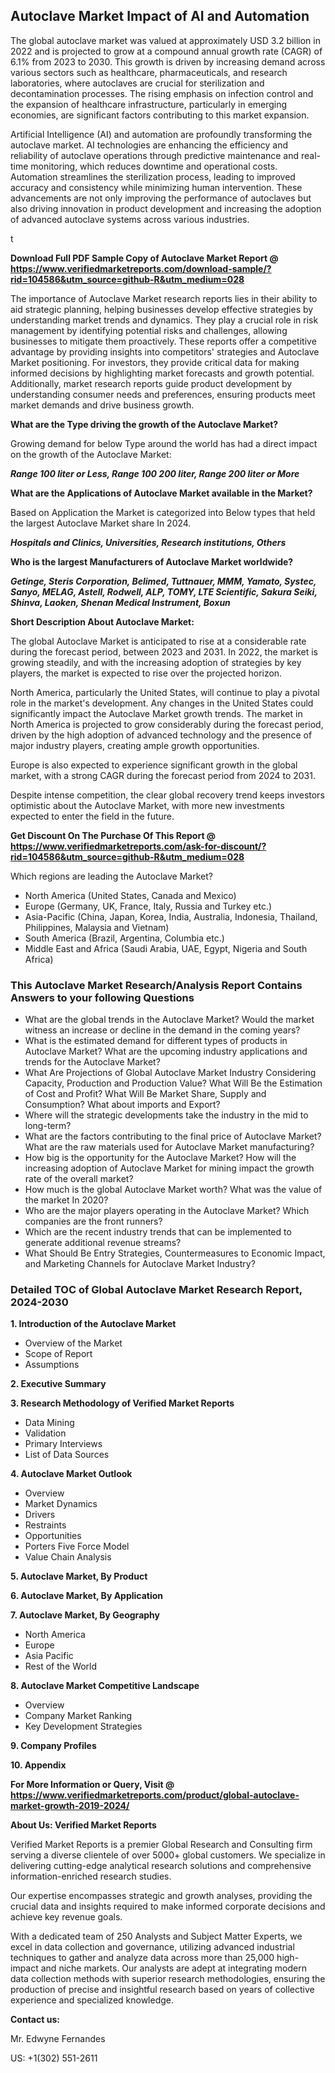 <h2>Autoclave Market Impact of AI and Automation</h2><p>The global autoclave market was valued at approximately USD 3.2 billion in 2022 and is projected to grow at a compound annual growth rate (CAGR) of 6.1% from 2023 to 2030. This growth is driven by increasing demand across various sectors such as healthcare, pharmaceuticals, and research laboratories, where autoclaves are crucial for sterilization and decontamination processes. The rising emphasis on infection control and the expansion of healthcare infrastructure, particularly in emerging economies, are significant factors contributing to this market expansion.</p><p>Artificial Intelligence (AI) and automation are profoundly transforming the autoclave market. AI technologies are enhancing the efficiency and reliability of autoclave operations through predictive maintenance and real-time monitoring, which reduces downtime and operational costs. Automation streamlines the sterilization process, leading to improved accuracy and consistency while minimizing human intervention. These advancements are not only improving the performance of autoclaves but also driving innovation in product development and increasing the adoption of advanced autoclave systems across various industries.</p>t</p><p id="" class=""><strong>Download Full PDF Sample Copy of Autoclave Market Report @ <a href="https://www.verifiedmarketreports.com/download-sample/?rid=104586&utm_source=github-R&utm_medium=028" target="_blank">https://www.verifiedmarketreports.com/download-sample/?rid=104586&utm_source=github-R&utm_medium=028</a></strong></p><p>The importance of&nbsp;Autoclave Market research reports lies in their ability to aid strategic planning, helping businesses develop effective strategies by understanding market trends and dynamics. They play a crucial role in risk management by identifying potential risks and challenges, allowing businesses to mitigate them proactively. These reports offer a competitive advantage by providing insights into competitors' strategies and Autoclave Market positioning. For investors, they provide critical data for making informed decisions by highlighting market forecasts and growth potential. Additionally, market research reports guide product development by understanding consumer needs and preferences, ensuring products meet market demands and drive business growth.</p><p><strong>What are the&nbsp;Type driving the growth of the Autoclave Market?</strong></p><p id="" class="">Growing demand for below Type around the world has had a direct impact on the growth of the Autoclave Market:</p><em><strong>Range 100 liter or Less, Range 100 200 liter, Range 200 liter or More</strong></em></p><strong>What are the&nbsp;Applications&nbsp;of Autoclave Market available in the Market?</strong></p><p id="" class="">Based on Application the Market is categorized into Below types that held the largest Autoclave Market share In 2024.</p><em><strong>Hospitals and Clinics, Universities, Research institutions, Others</strong></em></p><strong>Who is the largest Manufacturers of Autoclave Market worldwide?</strong></p><p><em><strong>Getinge, Steris Corporation, Belimed, Tuttnauer, MMM, Yamato, Systec, Sanyo, MELAG, Astell, Rodwell, ALP, TOMY, LTE Scientific, Sakura Seiki, Shinva, Laoken, Shenan Medical Instrument, Boxun</strong></em></p><p id="" class=""><strong>Short Description About Autoclave Market:</strong></p><p>The global Autoclave Market is anticipated to rise at a considerable rate during the forecast period, between 2023 and 2031. In 2022, the market is growing steadily, and with the increasing adoption of strategies by key players, the market is expected to rise over the projected horizon.</p><p>North America, particularly the United States, will continue to play a pivotal role in the market's development. Any changes in the United States could significantly impact the Autoclave Market growth trends. The market in North America is projected to grow considerably during the forecast period, driven by the high adoption of advanced technology and the presence of major industry players, creating ample growth opportunities.</p><p>Europe is also expected to experience significant growth in the global market, with a strong CAGR during the forecast period from 2024 to 2031.</p><p>Despite intense competition, the clear global recovery trend keeps investors optimistic about the Autoclave Market, with more new investments expected to enter the field in the future.</p><p id="" class=""><strong>Get Discount On The Purchase Of This Report @ <a href="https://www.verifiedmarketreports.com/ask-for-discount/?rid=104586&utm_source=github-R&utm_medium=028" target="_blank">https://www.verifiedmarketreports.com/ask-for-discount/?rid=104586&utm_source=github-R&utm_medium=028</a></strong></p>Which regions are leading the Autoclave Market?</p><ul><li>North America (United States, Canada and Mexico)</li><li>Europe (Germany, UK, France, Italy, Russia and Turkey etc.)</li><li>Asia-Pacific (China, Japan, Korea, India, Australia, Indonesia, Thailand, Philippines, Malaysia and Vietnam)</li><li>South America (Brazil, Argentina, Columbia etc.)</li><li>Middle East and Africa (Saudi Arabia, UAE, Egypt, Nigeria and South Africa)</li></ul><h3 id="" class="">This Autoclave Market Research/Analysis Report Contains Answers to your following Questions</h3><ul><li>What are the global trends in the Autoclave Market? Would the market witness an increase or decline in the demand in the coming years?</li><li>What is the estimated demand for different types of products in Autoclave Market? What are the upcoming industry applications and trends for the Autoclave Market?</li><li>What Are Projections of Global Autoclave Market Industry Considering Capacity, Production and Production Value? What Will Be the Estimation of Cost and Profit? What Will Be Market Share, Supply and Consumption? What about imports and Export?</li><li>Where will the strategic developments take the industry in the mid to long-term?</li><li>What are the factors contributing to the final price of Autoclave Market? What are the raw materials used for Autoclave Market manufacturing?</li><li>How big is the opportunity for the Autoclave Market? How will the increasing adoption of Autoclave Market for mining impact the growth rate of the overall market?</li><li>How much is the global Autoclave Market worth? What was the value of the market In 2020?</li><li>Who are the major players operating in the Autoclave Market? Which companies are the front runners?</li><li>Which are the recent industry trends that can be implemented to generate additional revenue streams?</li><li>What Should Be Entry Strategies, Countermeasures to Economic Impact, and Marketing Channels for Autoclave Market Industry?</li></ul><h3 id="" class="">Detailed TOC of Global Autoclave Market Research Report, 2024-2030</h3><p id="" class=""><strong>1. Introduction of the Autoclave Market</strong></p><ul><li>Overview of the Market</li><li>Scope of Report</li><li>Assumptions</li></ul><p id="" class=""><strong>2. Executive Summary</strong></p><p id="" class=""><strong>3. Research Methodology of Verified Market Reports</strong></p><ul><li>Data Mining</li><li>Validation</li><li>Primary Interviews</li><li>List of Data Sources</li></ul><p id="" class=""><strong>4. Autoclave Market Outlook</strong></p><ul><li>Overview</li><li>Market Dynamics</li><li>Drivers</li><li>Restraints</li><li>Opportunities</li><li>Porters Five Force Model</li><li>Value Chain Analysis</li></ul><p id="" class=""><strong>5. Autoclave Market, By Product</strong></p><p id="" class=""><strong>6. Autoclave Market, By Application</strong></p><p id="" class=""><strong>7. Autoclave Market, By Geography</strong></p><ul><li>North America</li><li>Europe</li><li>Asia Pacific</li><li>Rest of the World</li></ul><p id="" class=""><strong>8. Autoclave Market Competitive Landscape</strong></p><ul><li>Overview</li><li>Company Market Ranking</li><li>Key Development Strategies</li></ul><p id="" class=""><strong>9. Company Profiles</strong></p><p id="" class=""><strong>10. Appendix</strong></p><p id="" class=""><strong>For More Information or Query, Visit @ <a href="https://www.verifiedmarketreports.com/product/global-autoclave-market-growth-2019-2024/" target="_blank">https://www.verifiedmarketreports.com/product/global-autoclave-market-growth-2019-2024/</a></strong></p><p id="" class=""><strong>About Us: Verified Market Reports</strong></p><p id="" class="">Verified Market Reports is a premier Global Research and Consulting firm serving a diverse clientele of over 5000+ global customers. We specialize in delivering cutting-edge analytical research solutions and comprehensive information-enriched research studies.</p><p id="" class="">Our expertise encompasses strategic and growth analyses, providing the crucial data and insights required to make informed corporate decisions and achieve key revenue goals.</p><p id="" class="">With a dedicated team of 250 Analysts and Subject Matter Experts, we excel in data collection and governance, utilizing advanced industrial techniques to gather and analyze data across more than 25,000 high-impact and niche markets. Our analysts are adept at integrating modern data collection methods with superior research methodologies, ensuring the production of precise and insightful research based on years of collective experience and specialized knowledge.</p><p id="" class=""><strong>Contact us:</strong></p><p id="" class="">Mr. Edwyne Fernandes</p><p id="" class="">US: +1(302) 551-2611</p>